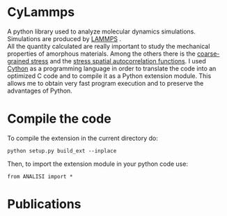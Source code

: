 # CyLammps
A python library used to analyze molecular dynamics simulations. 
Simulations are produced by [LAMMPS](https://docs.lammps.org/Manual.html) .  
All the quantity calculated are really important to study the mechanical properties of amorphous materials.
Among the others there is the [coarse-grained stress](https://link.springer.com/article/10.1140/epje/i2002-10073-5)
and the [stress spatial autocorrelation functions](https://journals.aps.org/prl/abstract/10.1103/PhysRevLett.113.245702).
I used [Cython](https://cython.readthedocs.io/en/latest/index.html) as a programming language in order to translate the code into an optimized C code and to compile it as a Python extension module. This allows me to obtain very fast program execution and to preserve the advantages of Python.


# Compile the code
To compile the extension in the current directory do:

    python setup.py build_ext --inplace

Then, to import the extension module in your python code use:

    from ANALISI import *

# Publications

